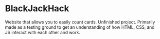 # BlackJackHack

Website that allows you to easily count cards. Unfinished project. Primarily made as a testing ground to get an understanding of how HTML, CSS, and JS interact with each other and work.
